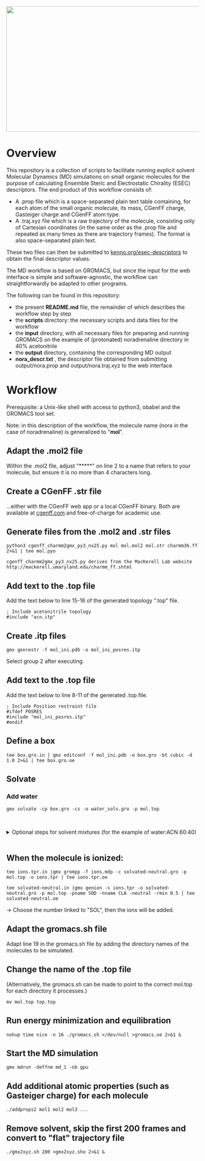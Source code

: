 <img src="https://kenno.org/esec-descriptors/esec-logo1web.png" width="587" height="329" style="display:block;margin-left:auto;margin-right:auto">

# Overview
This repository is a collection of scripts to facilitate running explicit solvent Molecular Dynamics (MD) simulations on small organic molecules for the purpose of calculating Ensemble Steric and Electrostatic Chirality (ESEC) descriptors. The end product of this workflow consists of:
* A .prop file which is a space-separated plain text table containing, for each atom of the small organic molecule, its mass, CGenFF charge, Gasteiger charge and CGenFF atom type.
* A .traj.xyz file which is a raw trajectory of the molecule, consisting only of Cartesian coordinates (in the same order as the .prop file and repeated as many times as there are trajectory frames). The format is also space-separated plain text.

These two files can then be submitted to [kenno.org/esec-descriptors](https://kenno.org/esec-descriptors/) to obtain the final descriptor values.

The MD workflow is based on GROMACS, but since the input for the web interface is simple and software-agnostic, the workflow can straightforwardly be adapted to other programs.

The following can be found in this repository:
* the present **README.md** file, the remainder of which describes the workflow step by step
* the **scripts** directory: the necessary scripts and data files for the workflow
* the **input** directory, with all necessary files for preparing and running GROMACS on the example of (protonated) noradrenaline directory in 40% acetonitrile
* the **output** directory, containing the corresponding MD output
* **nora_descr.txt** , the descriptor file obtained from submitting output/nora.prop and output/nora.traj.xyz to the web interface

# Workflow
Prerequisite: a Unix-like shell with access to python3, obabel and the GROMACS tool set.

Note: in this description of the workflow, the molecule name (nora in the case of noradrenaline) is generalized to "**mol**".

## Adapt the .mol2 file
Within the .mol2 file, adjust "*****" on line 2 to a name that refers to your molecule, but ensure it is no more than 4 characters long. 

## Create a CGenFF .str file
...either with the CGenFF web app or a local CGenFF binary. Both are available at [cgenff.com](https://cgenff.com) and free-of-charge for academic use.

## Generate files from the .mol2 and .str files

    python3 cgenff_charmm2gmx_py3_nx25.py mol mol.mol2 mol.str charmm36.ff 2>&1 | tee mol.pyo
    
    cgenff_charmm2gmx_py3_nx25.py derives from the MacKerell Lab website http://mackerell.umaryland.edu/charmm_ff.shtml

## Add text to the .top file
Add the text below to line 15-16 of the generated topology ".top" file.

    ; Include acetonitrile topology
    #include "acn.itp"
 
## Create .itp files

    gmx genrestr -f mol_ini.pdb -o mol_ini_posres.itp

Select group 2 after executing.

## Add text to the .top file
Add the text below to line 8-11 of the generated .top file.

    ; Include Position restraint file
    #ifdef POSRES
    #include "mol_ini_posres.itp"
    #endif
 
## Define a box

    tee box.gro.in | gmx editconf -f mol_ini.pdb -o box.gro -bt cubic -d 1.0 2>&1 | tee box.gro.oe

## Solvate
### Add water

    gmx solvate -cp box.gro -cs -o water_solv.gro -p mol.top
&nbsp;
<details>
<summary>Optional steps for solvent mixtures (for the example of water:ACN 60:40)</summary>

### Add ACN to obtain a certain water/ACN ratio
Number of water molecules added in previous step = 1000 (as an example)

For 40% ACN: 
- 1000 / 6.02 10<sup>23</sup> /mol = 1.661 10<sup>-21</sup> mol
- Divide by molecular mass of water: 1.661 10<sup>-21</sup> mol / 18 g/mol = 2.990 10<sup>-20</sup> g
- Because density of water is 1 g/ml, 2.990 10<sup>-20</sup> g water = 2.990 10<sup>-20</sup> ml water
- Multiply with 40%: 2.990 10<sup>-20</sup> ml * 0.4 = 1.196 10<sup>-20</sup> ml
- Multiply with the density of ACN: 1.196 10<sup>-20</sup> ml * 0.786 g/ml = 9.401 10<sup>-21</sup> g
- Divide by molecular mass of ACN: 9.401 10<sup>-21</sup> g / 41 g/mol = 2.293 10<sup>-22</sup> mol
- Multiply with constant of Avogadro: 2.293 10<sup>-22</sup> mol * 6.02 10<sup>23</sup> /mol = 138 molecules

Add the number of ACN molecules to the code:

    tee newbox.gro.in | gmx insert-molecules -ci acn.pdb -f box.gro -nmol 138 -o newbox.gro 2>&1 | tee newbox.gro.oe


### Delete the originally added water molecules...
...by removing the line of the .top file that specifies the number of water molecules (**SOL**; line 27 in this example).

### Fill the remaining empty space with water molecules

    tee solvated-neutral.gro.in | gmx solvate -cp newbox.gro -cs -o solvated-neutral.gro -p mol.top 2>&1 | tee solvated-neutral.gro.oe

### Check the water/ACN ratio
If the original number of water molecules (before adding ACN) was 1000 and the final number of water molecules (from the previous step) is 605, then the ratio is 605 / 1000 = 0,605 ~ 60% (fraction of available volume occupied by water). This is a rough estimate, but if it deviates too much from the target ratio, the number of ACN molecules may need to be adjusted.

### Add the number of ACN molecules to the .top file
Add the number of ACN molecules to the appropriate line (line 34 in this example) of the .top file.

Example:

    [ molecules ]
    ; Compound        #mols
    mol         1
    ACN         138
    SOL         605

</details>
&nbsp;

## When the molecule is ionized:

    tee ions.tpr.in |gmx grompp -f ions.mdp -c solvated-neutral.gro -p mol.top -o ions.tpr | tee ions.tpr.oe

    tee solvated-neutral.in |gmx genion -s ions.tpr -o solvated-neutral.gro -p mol.top -pname SOD -nname CLA -neutral -rmin 0.5 | tee solvated-neutral.oe

-> Choose the number linked to "SOL", then the ions will be added. 

## Adapt the gromacs.sh file
Adapt line 19 in the gromacs.sh file by adding the directory names of the molecules to be simulated.

## Change the name of the .top file
(Alternatively, the gromacs.sh can be made to point to the correct mol.top for each directory it processes.)

    mv mol.top top.top

## Run energy minimization and equilibration

    nohup time nice -n 16 ./gromacs.sh </dev/null >gromacs.oe 2>&1 &

## Start the MD simulation

    gmx mdrun -deffnm md_1 -nb gpu 

## Add additional atomic properties (such as Gasteiger charge) for each molecule

    ./addprops2 mol1 mol2 mol3 ...

## Remove solvent, skip the first 200 frames and convert to "flat" trajectory file

    ./gmx2xyz.sh 200 >gmx2xyz.sho 2>&1 &
